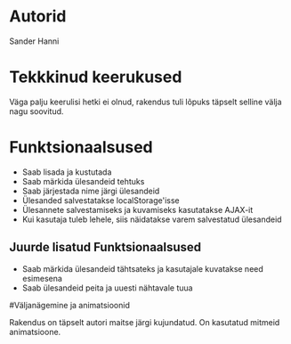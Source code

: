 # Autorid

Sander Hanni

# Tekkkinud keerukused

Väga palju keerulisi hetki ei olnud, rakendus tuli lõpuks täpselt selline välja nagu soovitud.

# Funktsionaalsused

* Saab lisada ja kustutada
* Saab märkida ülesandeid tehtuks
* Saab järjestada nime järgi ülesandeid
* Ülesanded salvestatakse localStorage'isse
* Ülesannete salvestamiseks ja kuvamiseks kasutatakse AJAX-it
* Kui kasutaja tuleb lehele, siis näidatakse varem salvestatud ülesandeid

## Juurde lisatud Funktsionaalsused

* Saab märkida ülesandeid tähtsateks ja kasutajale kuvatakse need esimesena
* Saab ülesandeid peita ja uuesti nähtavale tuua

#Väljanägemine ja animatsioonid

Rakendus on täpselt autori maitse järgi kujundatud. On kasutatud mitmeid animatsioone.
